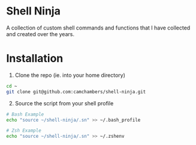 # Shell Ninja
A collection of custom shell commands and functions that I have collected and created over the years. 

# Installation

1. Clone the repo (ie. into your home directory)
```bash
cd ~
git clone git@github.com:camchambers/shell-ninja.git
```

2. Source the script from your shell profile

```bash
# Bash Example
echo "source ~/shell-ninja/.sn" >> ~/.bash_profile
```

```bash
# Zsh Example
echo "source ~/shell-ninja/.sn" >> ~/.zshenv
```
